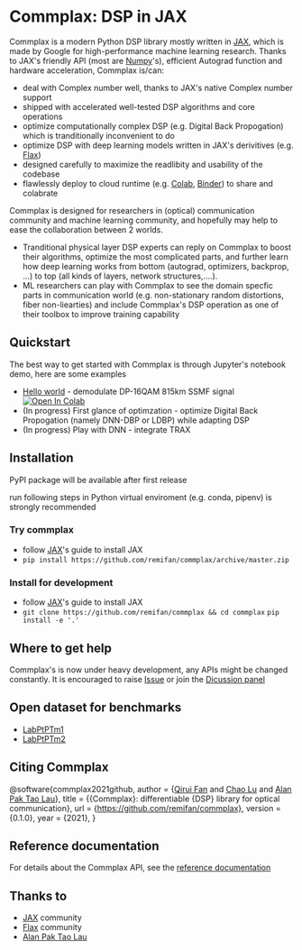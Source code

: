 # Commplax: DSP in JAX
Commplax is a modern Python DSP library mostly written in [JAX](https://github.com/google/jax), which is made by Google for high-performance machine learning research. Thanks to JAX's friendly API (most are [Numpy](https://numpy.org/)'s), efficient Autograd function and hardware acceleration, Commplax is/can:

- deal with Complex number well, thanks to JAX's native Complex number support
- shipped with accelerated well-tested DSP algorithms and core operations
- optimize computationally complex DSP (e.g. Digital Back Propogation) which is tranditionally inconvenient to do
- optimize DSP with deep learning models written in JAX's derivitives (e.g. [Flax](https://github.com/google/flax))
- designed carefully to maximize the readlibity and usability of the codebase
- flawlessly deploy to cloud runtime (e.g. [Colab](https://colab.research.google.com/), [Binder](https://mybinder.org/)) to share and colabrate

Commplax is designed for researchers in (optical) communication community and machine learning community, and hopefully may help to ease the collaboration between 2 worlds.
- Tranditional physical layer DSP experts can reply on Commplax to boost their algorithms, optimize the most complicated parts, and further learn how deep learning works from bottom (autograd, optimizers, backprop, ...) to top (all kinds of layers, network structures,....).
- ML researchers can play with Commplax to see the domain specfic parts in communication world (e.g. non-stationary random distortions, fiber non-liearties) and include Commplax's DSP operation as one of their toolbox to improve training capability


## Quickstart
The best way to get started with Commplax is through Jupyter's notebook demo, here are some examples
- [Hello world](https://github.com/remifan/commplax/examples/hello_world.ipynb) - demodulate DP-16QAM 815km SSMF signal [![Open In Colab](https://colab.research.google.com/assets/colab-badge.svg)](https://colab.research.google.com/github/remifan/commplax/blob/master/examples/hello_world.ipynb)
- (In progress) First glance of optimzation - optimize Digital Back Propogation (namely DNN-DBP or LDBP) while adapting DSP
- (In progress) Play with DNN - integrate TRAX

## Installation
PyPI package will be available after first release

run following steps in Python virtual enviroment (e.g. conda, pipenv) is strongly recommended

### Try commplax
- follow [JAX](https://github.com/google/jax)'s guide to install JAX
- `pip install https://github.com/remifan/commplax/archive/master.zip`

### Install for development
- follow [JAX](https://github.com/google/jax)'s guide to install JAX
- `git clone https://github.com/remifan/commplax && cd commplax`
  `pip install -e '.'`

## Where to get help
Commplax's is now under heavy development, any APIs might be changed constantly. It is encouraged to raise [Issue](https://github.com/remifan/commplax/issues) or join the [Dicussion panel](https://github.com/remifan/commplax/discussions)

## Open dataset for benchmarks
- [LabPtPTm1](https://github.com/remifan/LabPtPTm1)
- [LabPtPTm2](https://github.com/remifan/LabPtPTm2)

## Citing Commplax
@software{commplax2021github,
  author = {[Qirui Fan](mailto:remi.qr.fan@gmail.com) and [Chao Lu](http://www.eie.polyu.edu.hk/~enluchao/) and [Alan Pak Tao Lau](https://www.alanptlau.org/)},
  title = {{Commplax}: differentiable {DSP} library for optical communication},
  url = {https://github.com/remifan/commplax},
  version = {0.1.0},
  year = {2021},
}

## Reference documentation
For details about the Commplax API, see the [reference documentation](https://commplax.readthedocs.io)

## Thanks to
- [JAX](https://github.com/google/jax) community
- [Flax](https://github.com/google/flax) community
- [Alan Pak Tao Lau](https://www.alanptlau.org/)

